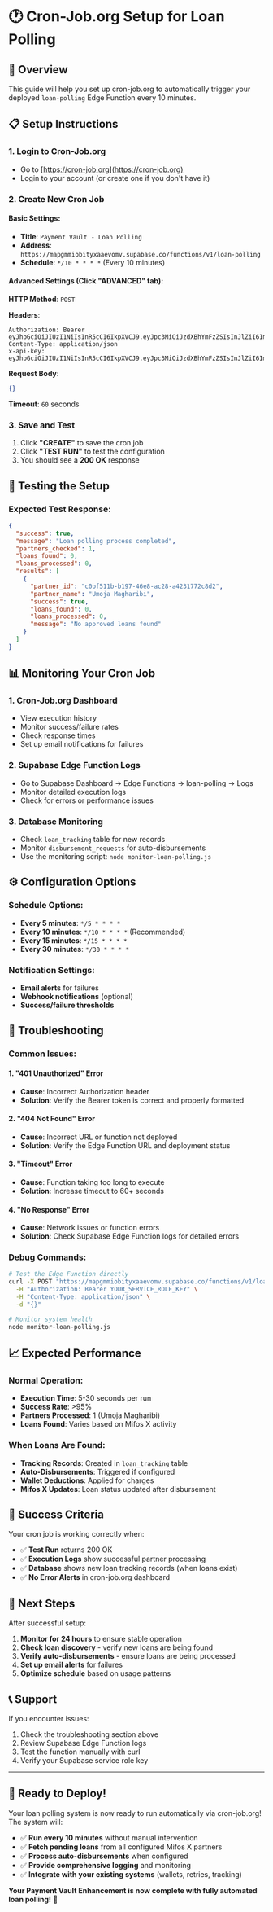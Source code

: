 # 🕐 Cron-Job.org Setup for Loan Polling

## 🎯 Overview
This guide will help you set up cron-job.org to automatically trigger your deployed `loan-polling` Edge Function every 10 minutes.

## 📋 Setup Instructions

### 1. Login to Cron-Job.org
- Go to [https://cron-job.org](https://cron-job.org)
- Login to your account (or create one if you don't have it)

### 2. Create New Cron Job

#### Basic Settings:
- **Title**: `Payment Vault - Loan Polling`
- **Address**: `https://mapgmmiobityxaaevomv.supabase.co/functions/v1/loan-polling`
- **Schedule**: `*/10 * * * *` (Every 10 minutes)

#### Advanced Settings (Click "ADVANCED" tab):

**HTTP Method**: `POST`

**Headers**:
```
Authorization: Bearer eyJhbGciOiJIUzI1NiIsInR5cCI6IkpXVCJ9.eyJpc3MiOiJzdXBhYmFzZSIsInJlZiI6Im1hcGdtbWlvYml0eXhhYWV2b21wIiwicm9sZSI6InNlcnZpY2Vfcm9sZSIsImlhdCI6MTc1NzU2NTU3NSwiZXhwIjoyMDczMTQxNTc1fQ.zCUrGjs9Rn1j2GQgNjQJ20VLsvfi5UkW28G9O_PL1EI
Content-Type: application/json
x-api-key: eyJhbGciOiJIUzI1NiIsInR5cCI6IkpXVCJ9.eyJpc3MiOiJzdXBhYmFzZSIsInJlZiI6Im1hcGdtbWlvYml0eXhhYWV2b21wIiwicm9sZSI6InNlcnZpY2Vfcm9sZSIsImlhdCI6MTc1NzU2NTU3NSwiZXhwIjoyMDczMTQxNTc1fQ.zCUrGjs9Rn1j2GQgNjQJ20VLsvfi5UkW28G9O_PL1EI
```

**Request Body**:
```json
{}
```

**Timeout**: `60` seconds

### 3. Save and Test

1. Click **"CREATE"** to save the cron job
2. Click **"TEST RUN"** to test the configuration
3. You should see a **200 OK** response

## 🧪 Testing the Setup

### Expected Test Response:
```json
{
  "success": true,
  "message": "Loan polling process completed",
  "partners_checked": 1,
  "loans_found": 0,
  "loans_processed": 0,
  "results": [
    {
      "partner_id": "c0bf511b-b197-46e8-ac28-a4231772c8d2",
      "partner_name": "Umoja Magharibi",
      "success": true,
      "loans_found": 0,
      "loans_processed": 0,
      "message": "No approved loans found"
    }
  ]
}
```

## 📊 Monitoring Your Cron Job

### 1. Cron-Job.org Dashboard
- View execution history
- Monitor success/failure rates
- Check response times
- Set up email notifications for failures

### 2. Supabase Edge Function Logs
- Go to Supabase Dashboard → Edge Functions → loan-polling → Logs
- Monitor detailed execution logs
- Check for errors or performance issues

### 3. Database Monitoring
- Check `loan_tracking` table for new records
- Monitor `disbursement_requests` for auto-disbursements
- Use the monitoring script: `node monitor-loan-polling.js`

## ⚙️ Configuration Options

### Schedule Options:
- **Every 5 minutes**: `*/5 * * * *`
- **Every 10 minutes**: `*/10 * * * *` (Recommended)
- **Every 15 minutes**: `*/15 * * * *`
- **Every 30 minutes**: `*/30 * * * *`

### Notification Settings:
- **Email alerts** for failures
- **Webhook notifications** (optional)
- **Success/failure thresholds**

## 🔧 Troubleshooting

### Common Issues:

#### 1. "401 Unauthorized" Error
- **Cause**: Incorrect Authorization header
- **Solution**: Verify the Bearer token is correct and properly formatted

#### 2. "404 Not Found" Error
- **Cause**: Incorrect URL or function not deployed
- **Solution**: Verify the Edge Function URL and deployment status

#### 3. "Timeout" Error
- **Cause**: Function taking too long to execute
- **Solution**: Increase timeout to 60+ seconds

#### 4. "No Response" Error
- **Cause**: Network issues or function errors
- **Solution**: Check Supabase Edge Function logs for detailed errors

### Debug Commands:
```bash
# Test the Edge Function directly
curl -X POST "https://mapgmmiobityxaaevomv.supabase.co/functions/v1/loan-polling" \
  -H "Authorization: Bearer YOUR_SERVICE_ROLE_KEY" \
  -H "Content-Type: application/json" \
  -d "{}"

# Monitor system health
node monitor-loan-polling.js
```

## 📈 Expected Performance

### Normal Operation:
- **Execution Time**: 5-30 seconds per run
- **Success Rate**: >95%
- **Partners Processed**: 1 (Umoja Magharibi)
- **Loans Found**: Varies based on Mifos X activity

### When Loans Are Found:
- **Tracking Records**: Created in `loan_tracking` table
- **Auto-Disbursements**: Triggered if configured
- **Wallet Deductions**: Applied for charges
- **Mifos X Updates**: Loan status updated after disbursement

## 🎯 Success Criteria

Your cron job is working correctly when:
- ✅ **Test Run** returns 200 OK
- ✅ **Execution Logs** show successful partner processing
- ✅ **Database** shows new loan tracking records (when loans exist)
- ✅ **No Error Alerts** in cron-job.org dashboard

## 🚀 Next Steps

After successful setup:

1. **Monitor for 24 hours** to ensure stable operation
2. **Check loan discovery** - verify new loans are being found
3. **Verify auto-disbursements** - ensure loans are being processed
4. **Set up email alerts** for failures
5. **Optimize schedule** based on usage patterns

## 📞 Support

If you encounter issues:
1. Check the troubleshooting section above
2. Review Supabase Edge Function logs
3. Test the function manually with curl
4. Verify your Supabase service role key

---

## 🎉 Ready to Deploy!

Your loan polling system is now ready to run automatically via cron-job.org! The system will:

- ✅ **Run every 10 minutes** without manual intervention
- ✅ **Fetch pending loans** from all configured Mifos X partners
- ✅ **Process auto-disbursements** when configured
- ✅ **Provide comprehensive logging** and monitoring
- ✅ **Integrate with your existing systems** (wallets, retries, tracking)

**Your Payment Vault Enhancement is now complete with fully automated loan polling!** 🚀

